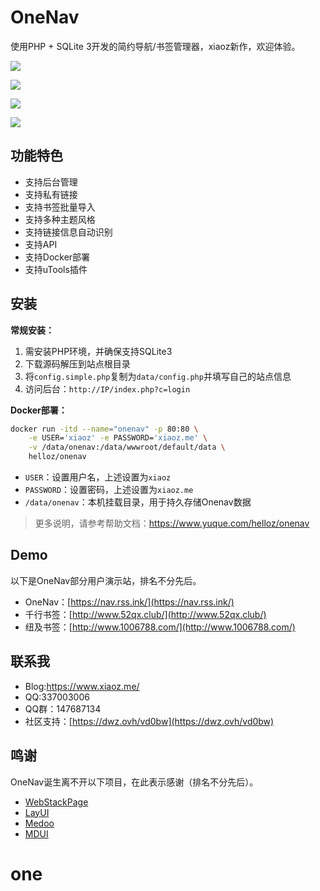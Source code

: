 # OneNav
使用PHP + SQLite 3开发的简约导航/书签管理器，xiaoz新作，欢迎体验。

![](https://i.bmp.ovh/imgs/2020/12/40f222b7da7a89c9.png)

![](https://i.bmp.ovh/imgs/2021/04/5c46f84f158d8d3a.png)

![](https://i.bmp.ovh/imgs/2020/12/7a1eee25c16d2d81.png)

![](https://i.bmp.ovh/imgs/2020/12/abba0af566f3c16a.png)

## 功能特色

* 支持后台管理
* 支持私有链接
* 支持书签批量导入
* 支持多种主题风格
* 支持链接信息自动识别
* 支持API
* 支持Docker部署
* 支持uTools插件

## 安装

**常规安装：**

1. 需安装PHP环境，并确保支持SQLite3
2. 下载源码解压到站点根目录
3. 将`config.simple.php`复制为`data/config.php`并填写自己的站点信息
5. 访问后台：`http://IP/index.php?c=login`

**Docker部署：**

```bash
docker run -itd --name="onenav" -p 80:80 \
    -e USER='xiaoz' -e PASSWORD='xiaoz.me' \
    -v /data/onenav:/data/wwwroot/default/data \
    helloz/onenav
```

* `USER`：设置用户名，上述设置为`xiaoz`
* `PASSWORD`：设置密码，上述设置为`xiaoz.me`
* `/data/onenav`：本机挂载目录，用于持久存储Onenav数据

> 更多说明，请参考帮助文档：https://www.yuque.com/helloz/onenav

## Demo

以下是OneNav部分用户演示站，排名不分先后。

* OneNav：[https://nav.rss.ink/](https://nav.rss.ink/)
* 千行书签：[http://www.52qx.club/](http://www.52qx.club/)
* 纽及书签：[http://www.1006788.com/](http://www.1006788.com/)

## 联系我

* Blog:https://www.xiaoz.me/
* QQ:337003006
* QQ群：147687134
* 社区支持：[https://dwz.ovh/vd0bw](https://dwz.ovh/vd0bw)

## 鸣谢

OneNav诞生离不开以下项目，在此表示感谢（排名不分先后）。

* [WebStackPage](https://github.com/WebStackPage/WebStackPage.github.io)
* [LayUI](https://github.com/sentsin/layui)
* [Medoo](https://github.com/catfan/Medoo)
* [MDUI](https://github.com/zdhxiong/mdui)
# one
